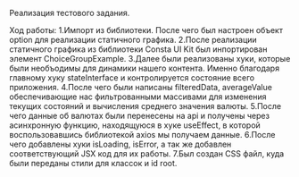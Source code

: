 Реализация тестового задания.

Ход работы:
1.Импорт из библиотеки. После чего был настроен объект option для реализации статичного графика.
2.После реализации статичного графика из библиотеки Consta UI Kit был инпортирован элемент ChoiceGroupExample.
3.Далее были реализованы хуки, которые были необъодимы для динамики нашего контента. Именно благодаря главному хуку stateInterface и контролируется состояние всего приложения.
4.После чего были написаны filteredData, averageValue обеспечивающие нас фильтрованными массивами для изменения текущих состояний и вычисления среднего значения валюты.
5.После чего данные об валютах были перенесены на api и получены через асинхронную функцию, находящуюся в хуке useEffect, в которой воспользовавшись библиотекой axios мы получаем данные.
6.После чего добавлены хуки isLoading, isError, а так же добавлен соответствующий JSX код для их работы.
7.Был создан CSS файл, куда были переданы стили для классок и id root.
